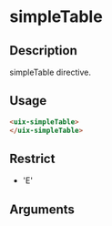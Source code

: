 # simpleTable
## Description

simpleTable directive.

## Usage

``` html
<uix-simpleTable>
</uix-simpleTable>
```
## Restrict
- 'E'

## Arguments

